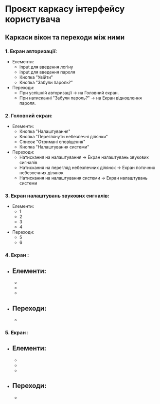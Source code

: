 # Проєкт каркасу інтерфейсу користувача
## Каркаси вікон та переходи між ними
### 1. Екран авторизації: 
  * Елементи:
    - input для введення логіну
    - input для введення пароля
    - Кнопка "Увійти"
    - Кнопка "Забули пароль?"
  * Переходи:
    - При успішній авторизації → на Головний екран.
    - При натисканні "Забули пароль?" -> на Екран відновлення пароля.
### 2. Головний екран: 
  * Елементи:
    - Кнопка "Налаштування"
    - Кнопка "Переглянути небезпечні ділянки"
    - Список "Отримані сповіщення"
    - Кнопка "Налаштування системи"
  * Переходи:
    - Натискання на налаштування -> Екран налаштувань звукових сигналів
    - Натискання на перегляд небезпечних ділянок -> Екран поточних небезпечних ділянок
    - Натискання на налаштування системи -> Екран налаштувань системи
### 3. Екран налаштувань звукових сигналів: <br>
  * Елементи:
    - 1
    - 2
    - 3
    - 4
  * Переходи:
    - 5
    - 6
### 4. Екран :  
  * Елементи:
    - 
    - 
    - 
    - 
  * Переходи:
    - 
    - 
### 5. Екран :  
  * Елементи:
    - 
    - 
    - 
    - 
  * Переходи:
    - 
    - 
